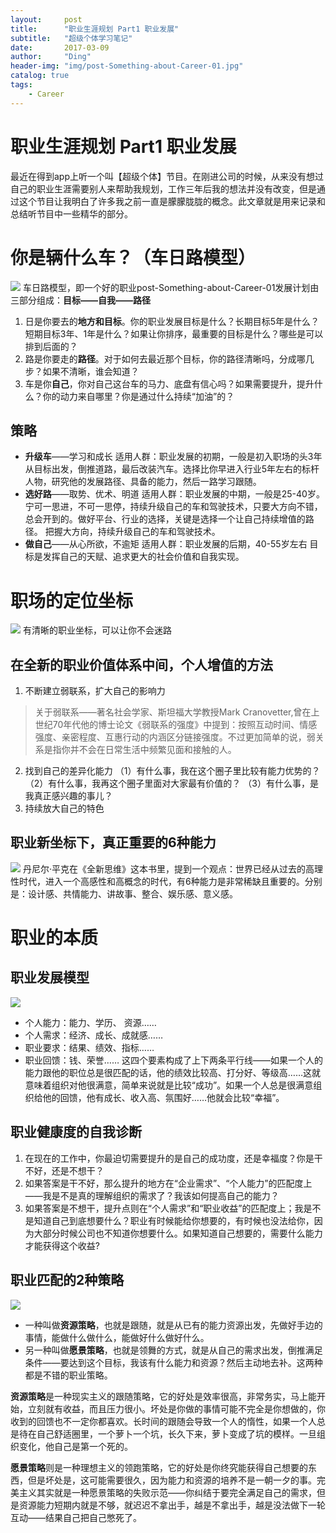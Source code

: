 ```yaml
---
layout:     post
title:      "职业生涯规划 Part1 职业发展"
subtitle:   "超级个体学习笔记"
date:       2017-03-09
author:     "Ding"
header-img: "img/post-Something-about-Career-01.jpg"
catalog: true
tags:
    - Career
---
```

# 职业生涯规划 Part1 职业发展
最近在得到app上听一个叫【超级个体】节目。在刚进公司的时候，从来没有想过自己的职业生涯需要别人来帮助我规划，工作三年后我的想法并没有改变，但是通过这个节目让我明白了许多我之前一直是朦朦胧胧的概念。此文章就是用来记录和总结听节目中一些精华的部分。

# 你是辆什么车？（车日路模型）
![](/img/in-post/post-Something-about-Career-01/2965645-701158231e2284a8.png)
车日路模型，即一个好的职业post-Something-about-Career-01发展计划由三部分组成：**目标——自我——路径**
1. 日是你要去的**地方和目标**。你的职业发展目标是什么？长期目标5年是什么？短期目标3年、1年是什么？如果让你排序，最重要的目标是什么？哪些是可以排到后面的？
2. 路是你要走的**路径**。对于如何去最近那个目标，你的路径清晰吗，分成哪几步？如果不清晰，谁会知道？
3. 车是你**自己**，你对自己这台车的马力、底盘有信心吗？如果需要提升，提升什么？你的动力来自哪里？你是通过什么持续“加油”的？
## 策略
- **升级车**——学习和成长
适用人群：职业发展的初期，一般是初入职场的头3年
从目标出发，倒推道路，最后改装汽车。选择比你早进入行业5年左右的标杆人物，研究他的发展路径、具备的能力，然后一路学习跟随。
- **选好路**——取势、优术、明道
适用人群：职业发展的中期，一般是25-40岁。
宁可一思进，不可一思停，持续升级自己的车和驾驶技术，只要大方向不错，总会开到的。做好平台、行业的选择，关键是选择一个让自己持续增值的路径。
把握大方向，持续升级自己的车和驾驶技术。
- **做自己**——从心所欲，不逾矩
适用人群：职业发展的后期，40-55岁左右
目标是发挥自己的天赋、追求更大的社会价值和自我实现。

# 职场的定位坐标
![](/img/in-post/post-Something-about-Career-01/2965645-bf4a59c3be407a52.png)
有清晰的职业坐标，可以让你不会迷路
## 在全新的职业价值体系中间，个人增值的方法
1. 不断建立弱联系，扩大自己的影响力
> 关于弱联系——著名社会学家、斯坦福大学教授Mark Cranovetter,曾在上世纪70年代他的博士论文《弱联系的强度》中提到：按照互动时间、情感强度、亲密程度、互惠行动的内涵区分链接强度。不过更加简单的说，弱关系是指你并不会在日常生活中频繁见面和接触的人。
2. 找到自己的差异化能力
（1）有什么事，我在这个圈子里比较有能力优势的？
（2）有什么事，我再这个圈子里面对大家最有价值的？
（3）有什么事，是我真正感兴趣的事儿？
3. 持续放大自己的特色

## 职业新坐标下，真正重要的6种能力
![](/img/in-post/post-Something-about-Career-01/2965645-447d2cd61d104d34.png)
丹尼尔·平克在《全新思维》这本书里，提到一个观点：世界已经从过去的高理性时代，进入一个高感性和高概念的时代，有6种能力是非常稀缺且重要的。分别是：﻿设计感、共情能力、讲故事、整合、娱乐感、意义感﻿。

# 职业的本质
##  职业发展模型
![](/img/in-post/post-Something-about-Career-01/DraggedImage.png)
- 个人能力：能力、学历、 资源……
- 个人需求：经济、成长、成就感……
- 职业要求：结果、绩效、指标……
- 职业回馈：钱、荣誉……
这四个要素构成了上下两条平行线——如果一个人的能力跟他的职位总是很匹配的话，他的绩效比较高、打分好、等级高……这就意味着组织对他很满意，简单来说就是比较“成功”。如果一个人总是很满意组织给他的回馈，他有成长、收入高、氛围好……他就会比较“幸福”。
## 职业健康度的自我诊断
1. 在现在的工作中，你最迫切需要提升的是自己的成功度，还是幸福度？你是干不好，还是不想干？
2. 如果答案是干不好，那么提升的地方在“企业需求”、“个人能力”的匹配度上——我是不是真的理解组织的需求了？我该如何提高自己的能力？
3. 如果答案是不想干，提升点则在“个人需求”和“职业收益”的匹配度上；我是不是知道自己到底想要什么？职业有时候能给你想要的，有时候也没法给你，因为大部分时候公司也不知道你想要什么。如果知道自己想要的，需要什么能力才能获得这个收益?
## 职业匹配的2种策略
![](/img/in-post/post-Something-about-Career-01/DraggedImage-1.png)

-  一种叫做**资源策略**，也就是跟随，就是从已有的能力资源出发，先做好手边的事情，能做什么做什么，能做好什么做好什么。
-  另一种叫做**愿景策略**，也就是领舞的方式，就是从自己的需求出发，倒推满足条件——要达到这个目标，我该有什么能力和资源？然后主动地去补。这两种都是不错的职业策略。

**资源策略**是一种现实主义的跟随策略，它的好处是效率很高，非常务实，马上能开始，立刻就有收益，而且压力很小。坏处是你做的事情可能不完全是你想做的，你收到的回馈也不一定你都喜欢。长时间的跟随会导致一个人的惰性，如果一个人总是待在自己舒适圈里，一个萝卜一个坑，长久下来，萝卜变成了坑的模样。一旦组织变化，他自己是第一个死的。

**愿景策略**则是一种理想主义的领跑策略，它的好处是你终究能获得自己想要的东西，但是坏处是，这可能需要很久，因为能力和资源的培养不是一朝一夕的事。完美主义其实就是一种愿景策略的失败示范——你纠结于要完全满足自己的需求，但是资源能力短期内就是不够，就迟迟不拿出手，越是不拿出手，越是没法做下一轮互动——结果自己把自己憋死了。


